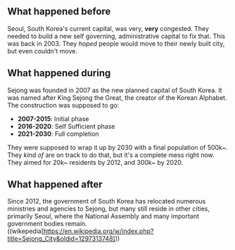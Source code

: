 ## What happened before
Seoul, South Korea's current capital, was very, **very** congested. They needed to build a new self governing, administrative capital to fix that. This was back in 2003. They *hoped* people would move to their newly built city, but even couldn't move.

## What happened during
Sejong was founded in 2007 as the new planned capital of South Korea. It was named after King Sejong the Great, the creator of the Korean Alphabet. The construction was supposed to go:

 - **2007-2015**: Initial phase
 - **2016-2020**: Self Sufficient phase
 - **2021-2030**: Full completion

They were supposed to wrap it up by 2030 with a final population of 500k~. They *kind of* are on track to do that, but it's a complete mess right now. They aimed for 20k~ residents by 2012, and 300k~ by 2020.

## What happened after
Since 2012, the government of South Korea has relocated numerous ministries and agencies to Sejong, but many still reside in other cities, primarily Seoul, where the National Assembly and many important government bodies remain. ((wikepedia[https://en.wikipedia.org/w/index.php?title=Sejong_City&oldid=1297313748]))
